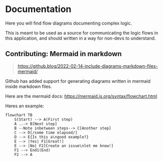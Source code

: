 # Documentation

Here you will find flow diagrams documenting complex logic.

This is meant to be used as a source for communicating the logic flows in this application, and should written in a way for non-devs to understand.

## Contributing: Mermaid in markdown

> https://github.blog/2022-02-14-include-diagrams-markdown-files-mermaid/

Github has added support for generating diagrams written in mermaid inside markdown files.

Here are the mermaid docs: https://mermaid.js.org/syntax/flowchart.html

Heres an example:

```mermaid
flowchart TB
    S(Start) --> A(First step)
    A ..-> B[Next step]
    B --Note inbetween steps--> C[Another step]
    C --> D[/some time elapsed/]
    D --> E{Is this a\ngood example?}
    E --> |Yes| F1[Great!]
    E --> |No| F2[Create an issue\nlet me know!]
    F1 --> End1(End)
    F2 --> A
```
